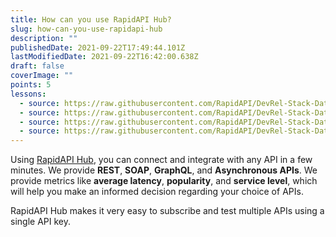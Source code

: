 ```yaml
---
title: How can you use RapidAPI Hub?
slug: how-can-you-use-rapidapi-hub
description: ""
publishedDate: 2021-09-22T17:49:44.101Z
lastModifiedDate: 2021-09-22T16:42:00.638Z
draft: false
coverImage: ""
points: 5
lessons:
  - source: https://raw.githubusercontent.com/RapidAPI/DevRel-Stack-Data/improve/update-learn-content/learn/courses/learn-rapidapi-hub-consumer/modules/rapidapi-hub/lessons/01-use-rapidapi-hub.md
  - source: https://raw.githubusercontent.com/RapidAPI/DevRel-Stack-Data/improve/update-learn-content/learn/courses/learn-rapidapi-hub-consumer/modules/rapidapi-hub/lessons/02-subscribing-api.md
  - source: https://raw.githubusercontent.com/RapidAPI/DevRel-Stack-Data/improve/update-learn-content/learn/courses/learn-rapidapi-hub-consumer/modules/rapidapi-hub/lessons/03-developer-dashboard.md
  - source: https://raw.githubusercontent.com/RapidAPI/DevRel-Stack-Data/improve/update-learn-content/learn/courses/learn-rapidapi-hub-consumer/modules/rapidapi-hub/lessons/04-integrate-rapidapi-hubs-api-application.md
---
```


Using [RapidAPI Hub](https://RapidAPI.com/hub?utm_source=learn.RapidAPI.com&utm_medium=DevRel&utm_campaign=DevRel), you can connect and integrate with any API in a few minutes. We provide **REST**, **SOAP**, **GraphQL**, and **Asynchronous APIs**. We provide metrics like **average latency**, **popularity**, and **service level**, which will help you make an informed decision regarding your choice of APIs.

<Callout>
  RapidAPI Hub makes it very easy to subscribe and test multiple APIs using a single API key.
</Callout>
